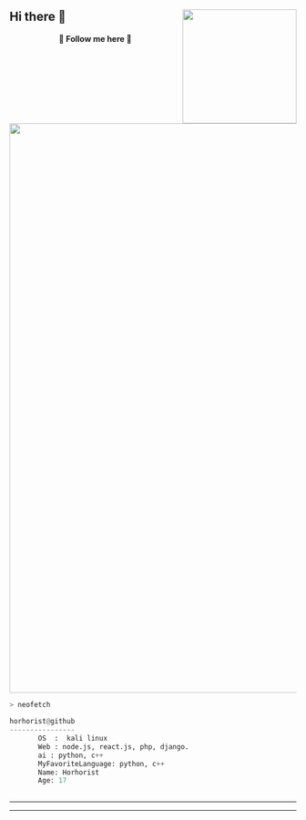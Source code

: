 ## Hi there 👋 <img align="right" src="https://i.hizliresim.com/r767e0k.png" width="200" />
 

<p align="center">
  <b>🎨 Follow me here 🎨</b><br>  
  <img src="https://user-images.githubusercontent.com/109848153/218551365-c7689092-3c47-44d7-85a0-f707bb817b61.png" width="1000">
  </p>

```bash
> neofetch
```



```py
horhorist@github
----------------
       OS  :  kali linux
       Web : node.js, react.js, php, django.
       ai : python, c++
       MyFavoriteLanguage: python, c++
       Name: Horhorist
       Age: 17
       
```
<hr>

<p align="left">
  <a href="https://horhorist.netlify.com"></a>
</p>

<hr>
